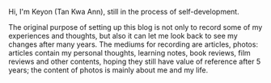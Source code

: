 Hi, I'm Keyon (Tan Kwa Ann), still in the process of self-development.

The original purpose of setting up this blog is not only to record some of my experiences and thoughts, but also it can let me look back to see my changes after many years. The mediums for recording are articles, photos: articles contain my personal thoughts, learning notes, book reviews, film reviews and other contents, hoping they still have value of reference after 5 years; the content of photos is mainly about me and my life.